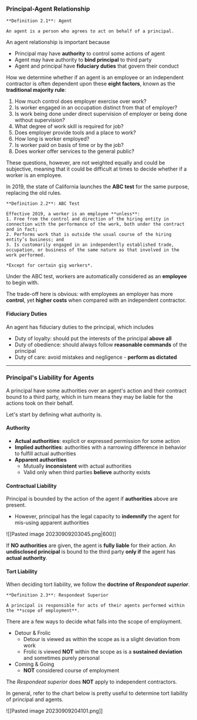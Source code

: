 ### Principal-Agent Relationship

```ad-important
**Definition 2.1**: Agent

An agent is a person who agrees to act on behalf of a principal.
```

An agent relationship is important because
- Principal may have **authority** to control some actions of agent
- Agent may have authority to **bind principal** to third party
- Agent and principal have **fiduciary duties** that govern their conduct

How we determine whether if an agent is an employee or an independent contractor is often dependent upon these **eight factors**, known as the **traditional majority rule**:
1. How much control does employer exercise over work?  
2. Is worker engaged in an occupation distinct from that of employer?  
3. Is work being done under direct supervision of employer or being done without supervision?  
4. What degree of work skill is required for job?  
5. Does employer provide tools and a place to work?  
6. How long is worker employed?  
7. Is worker paid on basis of time or by the job?  
8. Does worker offer services to the general public?

These questions, however, are not weighted equally and could be subjective, meaning that it could be difficult at times to decide whether if a worker is an employee.

In 2019, the state of California launches the **ABC test** for the same purpose, replacing the old rules.

```ad-important
**Definition 2.2**: ABC Test

Effective 2019, a worker is an employee **unless**:  
1. Free from the control and direction of the hiring entity in connection with the performance of the work, both under the contract and in fact;  
2. Performs work that is outside the usual course of the hiring entity’s business; and  
3. Is customarily engaged in an independently established trade, occupation, or business of the same nature as that involved in the work performed.  

*Except for certain gig workers*.
```

Under the ABC test, workers are automatically considered as an **employee** to begin with.

The trade-off here is obvious: with employees an employer has more **control**, yet **higher costs** when compared with an independent contractor.

#### Fiduciary Duties
An agent has fiduciary duties to the principal, which includes
- Duty of loyalty: should put the interests of the principal **above all**
- Duty of obedience: should always follow **reasonable commands** of the principal
- Duty of care: avoid mistakes and negligence - **perform as dictated**

---
### Principal's Liability for Agents
A principal have some authorities over an agent's action and their contract bound to a third party, which in turn means they may be liable for the actions took on their behalf.

Let's start by defining what authority is.
#### Authority
- **Actual authorities**: explicit or expressed permission for some action
- **Implied authorities**: authorities with a narrowing difference in behavior to fulfill actual authorities
- **Apparent authorities**
	- Mutually **inconsistent** with actual authorities
	- Valid only when third parties **believe** authority exists

#### Contractual Liability
Principal is bounded by the action of the agent if **authorities** above are present.
- However, principal has the legal capacity to **indemnify** the agent for mis-using apparent authorities

![[Pasted image 20230909203045.png|600]]

If **NO authorities** are given, the agent is **fully liable** for their action. An **undisclosed principal** is bound to the third party **only if** the agent has **actual authority**.

#### Tort Liability
When deciding tort liability, we follow the **doctrine of *Respondeat superior***.

```ad-important
**Definition 2.3**: Respondeat Superior

A principal is responsible for acts of their agents performed within the **scope of employment**.
```

There are a few ways to decide what falls into the scope of employment.
- Detour & Frolic
	- Detour is viewed as within the scope as is a slight deviation from work
	- Frolic is viewed **NOT** within the scope as is a **sustained deviation** and sometimes purely personal
- Coming & Going
	- **NOT** considered course of employment

The *Respondeat superior* does **NOT** apply to independent contractors.

In general, refer to the chart below is pretty useful to determine tort liability of principal and agents.

![[Pasted image 20230909204101.png]]